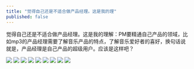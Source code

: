 ```yaml
---
title: "觉得自己还是不适合做产品经理。这是我的理"
published: false
---
```

觉得自己还是不适合做产品经理。这是我的理解：PM要精通自己产品的领域，比如mp3的产品经理需要了解音乐产品的特点，了解音乐爱好者的喜好，换句话说就是，产品经理是自己产品的超级用户。应该是这样吧？

![](./1.jpg)
![](./2.jpg)
![](./3.jpg)
![](./4.jpg)
![](./5.jpg)
![](./6.jpg)
![](./7.jpg)
![](./8.jpg)
![](./9.jpg)
